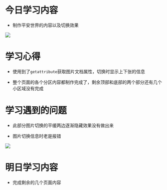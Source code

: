 # 今日学习内容

* 制作平安世界的内容以及切换效果

![](http://pralbmyl4.bkt.clouddn.com/%E5%BE%AE%E4%BF%A1%E6%88%AA%E5%9B%BE_20190527235550.png)

# 学习心得

* 使用到了`getattribute`获取图片文档属性，切换时显示上下张的信息

* 整个页面的各个分区内容都制作完成了，剩余顶部和底部的两个部分还有几个小区域没有完成

# 学习遇到的问题

* 此部分图片切换的平缓两边逐渐隐藏效果没有做出来

* 图片切换信息时老是报错 

![](http://prqnryn2v.bkt.clouddn.com/%E5%BE%AE%E4%BF%A1%E6%88%AA%E5%9B%BE_20190528231703.png) 


# 明日学习内容

* 完成剩余的几个页面内容